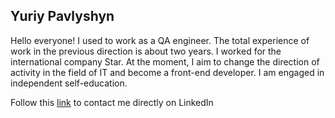## Yuriy Pavlyshyn

Hello everyone! I used to work as a QA engineer. The total experience of work in the previous direction is about two years.
I worked for the international company Star. At the moment, I aim to change the direction of activity in the 
field of IT and become a front-end developer. I am engaged in independent self-education.

Follow this [link](https://www.linkedin.com/in/yuriy-pavlyshyn-66010a203/) to contact me directly on LinkedIn

